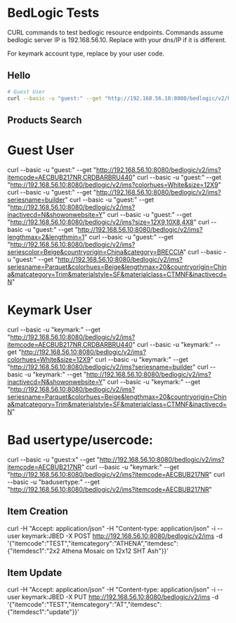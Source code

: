 BedLogic Tests
==============

CURL commands to test bedlogic resource endpoints. Commands assume bedlogic server IP is 192.168.56.10. Replace with your dns/IP if it is different.

For keymark account type, replace <usercode> by your user code.

Hello
---------

```sh
# Guest User
curl --basic -u "guest:" --get "http://192.168.56.10:8080/bedlogic/v2/hello"
```


Products Search
---------------

# Guest User
curl --basic -u "guest:" --get "http://192.168.56.10:8080/bedlogic/v2/ims?itemcode=AECBUB217NR,CRDBARBRU440"
curl --basic -u "guest:" --get "http://192.168.56.10:8080/bedlogic/v2/ims?colorhues=White&size=12X9"
curl --basic -u "guest:" --get "http://192.168.56.10:8080/bedlogic/v2/ims?seriesname=builder"
curl --basic -u "guest:" --get "http://192.168.56.10:8080/bedlogic/v2/ims?inactivecd=N&showonwebsite=Y"
curl --basic -u "guest:" --get "http://192.168.56.10:8080/bedlogic/v2/ims?size=12X9,10X8,4X8"
curl --basic -u "guest:" --get "http://192.168.56.10:8080/bedlogic/v2/ims?lengthmax=2&lengthmin=1"
curl --basic -u "guest:" --get "http://192.168.56.10:8080/bedlogic/v2/ims?seriescolor=Beige&countryorigin=China&category=BRECCIA"
curl --basic -u "guest:" --get "http://192.168.56.10:8080/bedlogic/v2/ims?seriesname=Parquet&colorhues=Beige&lengthmax=20&countryorigin=China&matcategory=Trim&materialstyle=SF&materialclass=CTMNF&inactivecd=N"

# Keymark User
curl --basic -u "keymark:<usercode>" --get "http://192.168.56.10:8080/bedlogic/v2/ims?itemcode=AECBUB217NR,CRDBARBRU440"
curl --basic -u "keymark:<usercode>" --get "http://192.168.56.10:8080/bedlogic/v2/ims?colorhues=White&size=12X9"
curl --basic -u "keymark:<usercode>" --get "http://192.168.56.10:8080/bedlogic/v2/ims?seriesname=builder"
curl --basic -u "keymark:<usercode>" --get "http://192.168.56.10:8080/bedlogic/v2/ims?inactivecd=N&showonwebsite=Y"
curl --basic -u "keymark:<usercode>" --get "http://192.168.56.10:8080/bedlogic/v2/ims?seriesname=Parquet&colorhues=Beige&lengthmax=20&countryorigin=China&matcategory=Trim&materialstyle=SF&materialclass=CTMNF&inactivecd=N"

# Bad usertype/usercode:
curl --basic -u "guest:x" --get "http://192.168.56.10:8080/bedlogic/v2/ims?itemcode=AECBUB217NR"
curl --basic -u "keymark:" --get "http://192.168.56.10:8080/bedlogic/v2/ims?itemcode=AECBUB217NR"
curl --basic -u "badusertype:" --get "http://192.168.56.10:8080/bedlogic/v2/ims?itemcode=AECBUB217NR"

Item Creation
-----------------
curl -H "Accept: application/json" -H "Content-type: application/json" -i --user keymark:JBED -X POST http://192.168.56.10:8080/bedlogic/v2/ims -d '{"itemcode":"TEST","itemcategory":"ATHENA","itemdesc":{"itemdesc1":"2x2 Athena Mosaic on 12x12 SHT Ash"}}' 


Item Update
-----------------
curl -H "Accept: application/json" -H "Content-type: application/json" -i --user keymark:JBED -X PUT http://192.168.56.10:8080/bedlogic/v2/ims -d '{"itemcode":"TEST","itemcategory":"AT","itemdesc":{"itemdesc1":"update"}}' 
